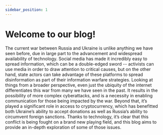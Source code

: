 ```yaml
---
sidebar_position: 1
---
```


# Welcome to our blog!

The current war between Russia and Ukraine is unlike anything we have seen before, due in large part to the advancement and widespread availability of technology. Social media has made it incredibly easy to spread information, which can be a double-edged sword -- activists can use media in order to draw attention to critical causes, but on the other hand, state actors can take advantage of these platforms to spread disinformation as part of their information warfare strategies. Looking at things from a broader perspective, even just the ubiquity of the internet differentiates this war from many we have seen in the past. It results in the possibility of more complex cyberattacks, and is a necessity in enabling communication for those being impacted by the war. Beyond that, it’s played a significant role in access to cryptocurrency, which has benefitted both Ukraine’s ability to accept donations as well as Russia’s ability to circumvent foreign sanctions. Thanks to technology, it’s clear that this conflict is being fought on a brand new playing field, and this blog aims to provide an in-depth exploration of some of those issues.
